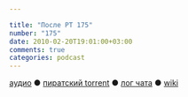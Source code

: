 ```yaml
---

title: "После РТ 175"
number: "175"
date: 2010-02-20T19:01:00+03:00
comments: true
categories: podcast
---
```

[аудио](http://cdn.radio-t.com/rt175post.mp3) ● [пиратский torrent](http://pirates.radio-t.com/torrents/rt175post.mp3.torrent) ● [лог чата](http://chat.radio-t.com/logs/radio-t-175.html) ● [wiki](http://wiki.radio-t.com/%D0%9F%D0%BE%D1%81%D0%BB%D0%B5_%D0%A0%D0%A2_175)<audio src="http://cdn.radio-t.com/rt175post.mp3" preload="none">

